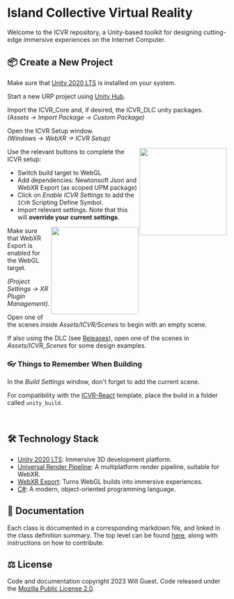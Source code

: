 # Island Collective Virtual Reality 

Welcome to the ICVR repository, a Unity-based toolkit for designing cutting-edge immersive experiences on the Internet Computer.

## 📦 Create a New Project

Make sure that [Unity 2020 LTS](https://unity.com/releases/programmer-features/2020-lts-tier2-features) is installed on your system.

Start a new URP project using [Unity Hub](https://unity.com/download).

Import the ICVR_Core and, if desired, the ICVR_DLC unity packages. \
*(Assets → Import Package → Custom Package)*

Open the ICVR Setup window. \
*(Windows → WebXR → ICVR Setup)*

<img src="https://github.com/willguest/ICVR/assets/24574013/219f7977-eb3b-4367-84ef-452acff0bb33" align="right" width="200px"/>
Use the relevant buttons to complete the ICVR setup:

   - Switch build target to WebGL
   - Add dependencies: Newtonsoft Json and WebXR Export (as scoped UPM package)
   - Click on *Enable ICVR Settings* to add the `ICVR` Scripting Define Symbol.
   - Import relevant settings. Note that this will **override your current settings**.

<img src="https://github.com/willguest/ICVR/assets/24574013/d91ea42b-d38f-4902-98d2-783179d3aad7" align="right" width="200px"/>
Make sure that WebXR Export is enabled for the WebGL target.

*(Project Settings → XR Plugin Management)*.

Open one of the scenes inside *Assets/ICVR/Scenes* to begin with an empty scene.

If also using the DLC (see [Releases](https://github.com/willguest/ICVR/releases)), open one of the scenes in *Assets/ICVR_Scenes* for some design examples.

### 👓 Things to Remember When Building

In the *Build Settings* window, don't forget to add the current scene.

For compatibility with the [ICVR-React](https://github.com/willguest/icvr-react) template, place the build in a folder called `unity_build`.

<br clear="right"/>


## 🛠️ Technology Stack
- [Unity 2020 LTS](https://unity.com/releases/programmer-features/2020-lts-tier2-features): Immersive 3D development platform.
- [Universal Render Pipeline](https://unity.com/srp/universal-render-pipeline): A multiplatform render pipeline, suitable for WebXR.
- [WebXR Export](https://github.com/De-Panther/unity-webxr-export/): Turns WebGL builds into immersive experiences.
- [C#](https://learn.microsoft.com/en-us/dotnet/csharp/): A modern, object-oriented programming language.


## 📄 Documentation

Each class is documented in a corresponding markdown file, and linked in the class definition summary. The top level can be found [here](https://github.com/willguest/ICVR/tree/develop/Documentation), along with instructions on how to contribute.


## ⚖️ License

Code and documentation copyright 2023 Will Guest. Code released under the [Mozilla Public License 2.0](https://www.mozilla.org/en-US/MPL/2.0/FAQ/).
